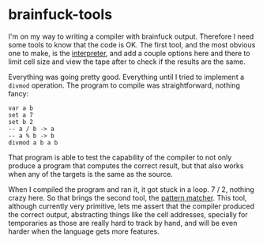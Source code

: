 # brainfuck-tools

I'm on my way to writing a compiler with brainfuck output. Therefore I need some tools to know that the code is OK. The first tool, and the most
obvious one to make, is the [interpreter](./interpreter/bfrs), and add a couple options here and there to limit cell size and view the tape after to check
if the results are the same.

Everything was going pretty good. Everything until I tried to implement a `divmod` operation. The program to compile was straightforward, nothing fancy:
```bfs
var a b
set a 7
set b 2
-- a / b -> a
-- a % b -> b
divmod a b a b
```
That program is able to test the capability of the compiler to not only produce a program that computes the correct result, but that also works when any of the targets is the same as the source.

When I compiled the program and ran it, it got stuck in a loop. 7 / 2, nothing crazy here. So that brings the second tool, the [pattern matcher](./tools/bfrs_patterns). This
tool, although currently very primitive, lets me assert that the compiler produced the correct output, abstracting things like the cell addresses, specially for temporaries as those
are really hard to track by hand, and will be even harder when the language gets more features.
